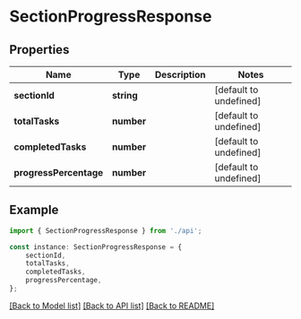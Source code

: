 # SectionProgressResponse


## Properties

Name | Type | Description | Notes
------------ | ------------- | ------------- | -------------
**sectionId** | **string** |  | [default to undefined]
**totalTasks** | **number** |  | [default to undefined]
**completedTasks** | **number** |  | [default to undefined]
**progressPercentage** | **number** |  | [default to undefined]

## Example

```typescript
import { SectionProgressResponse } from './api';

const instance: SectionProgressResponse = {
    sectionId,
    totalTasks,
    completedTasks,
    progressPercentage,
};
```

[[Back to Model list]](../README.md#documentation-for-models) [[Back to API list]](../README.md#documentation-for-api-endpoints) [[Back to README]](../README.md)
